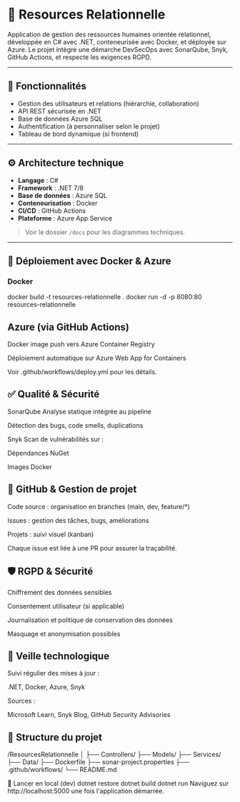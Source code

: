 # 📘 Resources Relationnelle

Application de gestion des ressources humaines orientée relationnel, développée en C# avec .NET, conteneurisée avec Docker, et déployée sur Azure. Le projet intègre une démarche DevSecOps avec SonarQube, Snyk, GitHub Actions, et respecte les exigences RGPD.

---

## 🚀 Fonctionnalités

- Gestion des utilisateurs et relations (hiérarchie, collaboration)
- API REST sécurisée en .NET
- Base de données Azure SQL
- Authentification (à personnaliser selon le projet)
- Tableau de bord dynamique (si frontend)

---

## ⚙️ Architecture technique

- **Langage** : C#
- **Framework** : .NET 7/8
- **Base de données** : Azure SQL
- **Conteneurisation** : Docker
- **CI/CD** : GitHub Actions
- **Plateforme** : Azure App Service

> Voir le dossier `/docs` pour les diagrammes techniques.

---

## 🐳 Déploiement avec Docker & Azure

### Docker

docker build -t resources-relationnelle .
docker run -d -p 8080:80 resources-relationnelle

## Azure (via GitHub Actions)

Docker image push vers Azure Container Registry

Déploiement automatique sur Azure Web App for Containers

Voir .github/workflows/deploy.yml pour les détails.

## ✅ Qualité & Sécurité

SonarQube
Analyse statique intégrée au pipeline

Détection des bugs, code smells, duplications

Snyk
Scan de vulnérabilités sur :

Dépendances NuGet

Images Docker

## 🔁 GitHub & Gestion de projet

Code source : organisation en branches (main, dev, feature/*)

Issues : gestion des tâches, bugs, améliorations

Projets : suivi visuel (kanban)

Chaque issue est liée à une PR pour assurer la traçabilité.

## 🛡️ RGPD & Sécurité

Chiffrement des données sensibles

Consentement utilisateur (si applicable)

Journalisation et politique de conservation des données

Masquage et anonymisation possibles

## 🧠 Veille technologique

Suivi régulier des mises à jour :

.NET, Docker, Azure, Snyk

Sources :

Microsoft Learn, Snyk Blog, GitHub Security Advisories

## 📂 Structure du projet

/ResourcesRelationnelle
│
├── Controllers/
├── Models/
├── Services/
├── Data/
├── Dockerfile
├── sonar-project.properties
├── .github/workflows/
└── README.md

🧪 Lancer en local (dev)
dotnet restore
dotnet build
dotnet run
Naviguez sur http://localhost:5000 une fois l'application démarrée.

